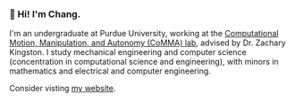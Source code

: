 ### 👋 Hi! I'm Chang.

I'm an undergraduate at Purdue University, working at the [Computational Motion, Manipulation, and Autonomy (CoMMA) lab](https://commalab.org/), advised by Dr. Zachary Kingston.
I study mechanical engineering and computer science (concentration in computational science and engineering), with minors in mathematics and electrical and computer engineering.

Consider visting [my website](https://gilcha.com/).
